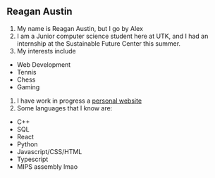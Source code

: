 ## Reagan Austin

1. My name is Reagan Austin, but I go by Alex
1. I am a Junior computer science student here at UTK, and I had an internship at the Sustainable Future Center this summer.
1. My interests include 
  * Web Development
  * Tennis
  * Chess
  * Gaming  
1. I have work in progress a [personal website](https://www.reaganaustin.com/home)
1. Some languages that I know are:
  * C++
  * SQL
  * React
  * Python
  * Javascript/CSS/HTML
  * Typescript
  * MIPS assembly lmao